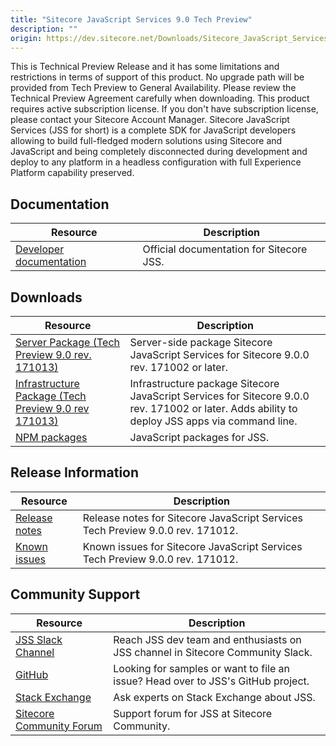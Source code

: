 ```yaml
---
title: "Sitecore JavaScript Services 9.0 Tech Preview"
description: ""
origin: https://dev.sitecore.net/Downloads/Sitecore_JavaScript_Services/90_Tech_Preview/Sitecore_JavaScript_Services_90_Tech_Preview.aspx
---
```


  <Alert variant='warning' mb={4}>
    <AlertIcon />
    This is Technical Preview Release and it has some limitations and restrictions in terms of support of this product.  
No upgrade path will be provided from Tech Preview to General Availability.  
Please review the Technical Preview Agreement carefully when downloading.  
This product requires active subscription license. If you don't have subscription license, please contact your Sitecore Account Manager.
  </Alert>
  Sitecore JavaScript Services (JSS for short) is a complete SDK for JavaScript developers allowing to build full-fledged modern solutions using Sitecore and JavaScript and being completely disconnected during development and deploy to any platform in a headless configuration with full Experience Platform capability preserved.

## Documentation

 | Resource | Description |
 | --- | --- |
 | [Developer documentation](https://jss.sitecore.net) | Official documentation for Sitecore JSS. |

## Downloads

 | Resource | Description |
 | --- | --- |
 | [Server Package (Tech Preview 9.0 rev. 171013)](https://scdp.blob.core.windows.net/downloads/jss/Sitecore%20JavaScript%20Services%20Tech%20Preview%20Server%209.0%20rev.%20171013.zip) | Server-side package Sitecore JavaScript Services for Sitecore 9.0.0 rev. 171002 or later. |
 | [Infrastructure Package (Tech Preview 9.0 rev 171013)](https://scdp.blob.core.windows.net/downloads/jss/Sitecore%20JavaScript%20Services%20Tech%20Preview%20Infrastructure%209.0%20rev.%20171013.zip) | Infrastructure package Sitecore JavaScript Services for Sitecore 9.0.0 rev. 171002 or later. Adds ability to deploy JSS apps via command line. |
 | [NPM packages](https://www.npmjs.com/org/sitecore-jss) | JavaScript packages for JSS. |

## Release Information

 | Resource | Description |
 | --- | --- |
 | [Release notes](/downloads/Sitecore_JavaScript_Services/90_Tech_Preview/Sitecore_JavaScript_Services_90_Tech_Preview/Release_Notes) | Release notes for Sitecore JavaScript Services Tech Preview 9.0.0 rev. 171012. |
 | [Known issues](/downloads/Sitecore_JavaScript_Services/90_Tech_Preview/Sitecore_JavaScript_Services_90_Tech_Preview/Known_Issues) | Known issues for Sitecore JavaScript Services Tech Preview 9.0.0 rev. 171012. |

## Community Support

 | Resource | Description |
 | --- | --- |
 | [JSS Slack Channel](https://sitecorechat.slack.com/messages/jss) | Reach JSS dev team and enthusiasts on JSS channel in Sitecore Community Slack. |
 | [GitHub](https://github.com/sitecore/jss) | Looking for samples or want to file an issue? Head over to JSS's GitHub project. |
 | [Stack Exchange](https://sitecore.stackexchange.com/questions/tagged/jss) | Ask experts on Stack Exchange about JSS. |
 | [Sitecore Community Forum](https://community.sitecore.net/developers/f/40) | Support forum for JSS at Sitecore Community. |
